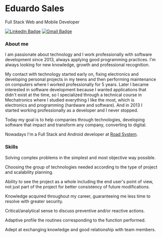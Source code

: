 # Eduardo Sales

Full Stack Web and Mobile Developer

[![Linkedin Badge](https://img.shields.io/badge/-LinkedIn-blue?style=flat-square&logo=Linkedin&logoColor=white&link=https://www.linkedin.com/in/eduardosp6/)](https://www.linkedin.com/in/eduardosp6/)
[![Gmail Badge](https://img.shields.io/badge/-eduardo.sp6@gmail.com-6633cc?style=flat-square&logo=Gmail&logoColor=white&link=mailto:eduardo.sp6@gmail.com)](eduardo.sp6@gmail.com)

### About me

I am passionate about technology and I work professionally with software development since 2013, always applying good programming practices. I'm always looking for new knowledge, growth and professional recognition.

My contact with technology started early on, fixing electronics and developing personal projects in my teens and then performing maintenance on computers where I worked professionally for 5 years. Later I became interested in software development because I wanted applications that didn't exist at the time, so I specialized through a technical course in Mechatronics where I studied everything I like the most, which is electronics and programming (hardware and software). And in 2013 I started working professionally as a developer and I never stopped. 

Today my goal is to help companies through technologies, developing software that impact and transform any company, converting to digital.

Nowadays I'm a Full Stack and Android developer at [Road System](https://roadsystem.com.br). 

### Skills

Solving complex problems in the simplest and most objective way possible.

Choosing the group of technologies needed according to the type of project and scalability planning.

Ability to see the project as a whole including the end user's point of view, not just part of the project for better consistency of future modifications.

Knowledge acquired throughout my career, guaranteeing me less time to resolve with greater security.

Critical/analytical sense to discuss preventive and/or reactive actions.

Adaptive profile the routines corresponding to the function performed.

Adept at exchanging knowledge and good relationship with team members.


<!--
**EduardoSP6/eduardosp6** is a ✨ _special_ ✨ repository because its `README.md` (this file) appears on your GitHub profile.

Here are some ideas to get you started:

- 🔭 I’m currently working on ...
- 🌱 I’m currently learning ReactJS and NextJS
- 💬 Ask me about ...
- 📫 How to reach me: ...
- 😄 Pronouns: ...
- ⚡ Fun fact: ...
-->

